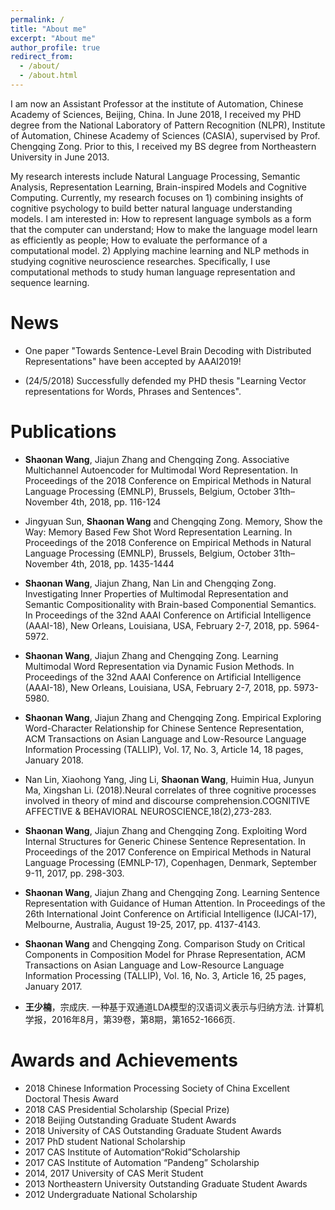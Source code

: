```yaml
---
permalink: /
title: "About me"
excerpt: "About me"
author_profile: true
redirect_from: 
  - /about/
  - /about.html
---
```


I am now an Assistant Professor at the institute of Automation, Chinese Academy of Sciences, Beijing, China.  In June 2018, I received my PHD degree from the National Laboratory of Pattern Recognition (NLPR), Institute of Automation, Chinese Academy of Sciences (CASIA), supervised by Prof. Chengqing Zong. Prior to this, I received my BS degree from Northeastern University in June 2013.

My research interests include Natural Language Processing, Semantic Analysis, Representation Learning, Brain-inspired Models and Cognitive Computing. Currently, my research focuses on 1) combining insights of cognitive psychology to build better natural language understanding models. I am interested in: How to represent language symbols as a form that the computer can understand; How to make the language model learn as efficiently as people; How to evaluate the performance of a computational model. 2) Applying machine learning and NLP methods in studying cognitive neuroscience researches. Specifically, I use computational methods to study human language representation and sequence learning.

# News

- One paper "Towards Sentence-Level Brain Decoding with Distributed Representations" have been accepted by AAAI2019!

- (24/5/2018) Successfully defended my PHD thesis "Learning Vector representations for Words, Phrases and Sentences".

# Publications

- **Shaonan Wang**, Jiajun Zhang and Chengqing Zong. Associative Multichannel Autoencoder for Multimodal Word Representation. In Proceedings of the 2018 Conference on Empirical Methods in Natural Language Processing (EMNLP), Brussels, Belgium, October 31th–November 4th, 2018, pp. 116-124

- Jingyuan Sun, **Shaonan Wang** and Chengqing Zong. Memory, Show the Way: Memory Based Few Shot Word Representation Learning. In Proceedings of the 2018 Conference on Empirical Methods in Natural Language Processing (EMNLP), Brussels, Belgium, October 31th–November 4th, 2018, pp. 1435-1444

- **Shaonan Wang**, Jiajun Zhang, Nan Lin and Chengqing Zong. Investigating Inner Properties of Multimodal Representation and Semantic Compositionality with Brain-based Componential Semantics. In Proceedings of the 32nd AAAI Conference on Artificial Intelligence (AAAI-18), New Orleans, Louisiana, USA, February 2-7, 2018, pp. 5964-5972. 

- **Shaonan Wang**, Jiajun Zhang and Chengqing Zong. Learning Multimodal Word Representation via Dynamic Fusion Methods.  In Proceedings of the 32nd AAAI Conference on Artificial Intelligence (AAAI-18), New Orleans, Louisiana, USA, February 2-7, 2018, pp. 5973-5980. 

- **Shaonan Wang**, Jiajun Zhang and Chengqing Zong. Empirical Exploring Word-Character Relationship for Chinese Sentence Representation, ACM Transactions on Asian Language and Low-Resource Language Information Processing (TALLIP), Vol. 17, No. 3, Article 14, 18 pages, January 2018.

- Nan Lin, Xiaohong Yang, Jing Li, **Shaonan Wang**, Huimin Hua, Junyun Ma, Xingshan Li. (2018).Neural correlates of three cognitive processes involved in theory of mind and discourse comprehension.COGNITIVE AFFECTIVE & BEHAVIORAL NEUROSCIENCE,18(2),273-283.

- **Shaonan Wang**, Jiajun Zhang and Chengqing Zong. Exploiting Word Internal Structures for Generic Chinese Sentence Representation.  In Proceedings of the 2017 Conference on Empirical Methods in Natural Language Processing (EMNLP-17), Copenhagen, Denmark, September 9-11, 2017, pp. 298-303.

- **Shaonan Wang**, Jiajun Zhang and Chengqing Zong. Learning Sentence Representation with Guidance of Human Attention.  In Proceedings of the 26th International Joint Conference on Artificial Intelligence (IJCAI-17), Melbourne, Australia, August 19-25, 2017, pp. 4137-4143. 

- **Shaonan Wang** and Chengqing Zong. Comparison Study on Critical Components in Composition Model for Phrase Representation, ACM Transactions on Asian Language and Low-Resource Language Information Processing (TALLIP), Vol. 16, No. 3, Article 16, 25 pages, January 2017. 

- **王少楠**，宗成庆. 一种基于双通道LDA模型的汉语词义表示与归纳方法. 计算机学报，2016年8月，第39卷，第8期，第1652-1666页.


# Awards and Achievements
-	2018 Chinese Information Processing Society of China Excellent Doctoral Thesis Award
-	2018 CAS Presidential Scholarship (Special Prize)
-	2018 Beijing Outstanding Graduate Student Awards
-	2018 University of CAS Outstanding Graduate Student Awards
-	2017 PhD student National Scholarship
-	2017 CAS Institute of Automation“Rokid”Scholarship
-	2017 CAS Institute of Automation “Pandeng” Scholarship
-	2014, 2017 University of CAS Merit Student
-	2013 Northeastern University Outstanding Graduate Student Awards
-	2012 Undergraduate National Scholarship
